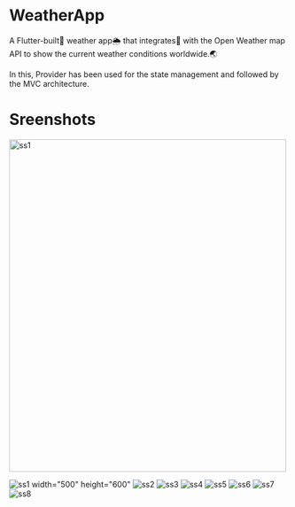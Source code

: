 # WeatherApp

A Flutter-built📳 weather app🌦️ that integrates🔗 with the Open Weather map API to show the current weather conditions worldwide.🌏    

In this, Provider has been used for the state management and followed by the MVC architecture.

# Sreenshots


<!DOCTYPE html>
<html>
<body>
<img src="https://github.com/swatikawale/weatherApp/assets/80878648/78762e1c-0745-4e7a-9cea-6b84add5e37e" alt="ss1" width="500" height="600">

</body>
</html>


![ss1 width="500" height="600"](https://github.com/swatikawale/weatherApp/assets/80878648/78762e1c-0745-4e7a-9cea-6b84add5e37e)
![ss2](https://github.com/swatikawale/weatherApp/assets/80878648/e7de18c6-0078-4e09-96da-aa5092f80813)
![ss3](https://github.com/swatikawale/weatherApp/assets/80878648/17cf696c-d9b5-4db1-8a0a-e8fbc1b6f876)
![ss4](https://github.com/swatikawale/weatherApp/assets/80878648/9f09ed75-c03e-4da1-ac4d-3d4c7e78afd2)
![ss5](https://github.com/swatikawale/weatherApp/assets/80878648/5829db25-2336-4e3c-83de-b5a4ac6eaa62)
![ss6](https://github.com/swatikawale/weatherApp/assets/80878648/53bf7ff4-780d-4319-9a52-a0b4f5f82221)
![ss7](https://github.com/swatikawale/weatherApp/assets/80878648/7ef6f731-6128-4f30-8755-ce5af2d2fdcf)
![ss8](https://github.com/swatikawale/weatherApp/assets/80878648/f1ccd434-02f1-4673-806d-07697a55740a)


